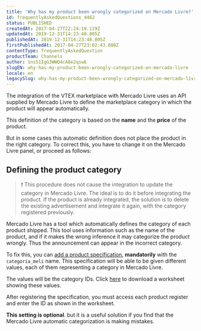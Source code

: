```yaml
---
title: 'Why has my product been wrongly categorized on Mercado Livre?'
id: frequentlyAskedQuestions_4462
status: PUBLISHED
createdAt: 2017-04-27T22:24:19.119Z
updatedAt: 2019-12-31T14:23:48.805Z
publishedAt: 2019-12-31T14:23:48.805Z
firstPublishedAt: 2017-04-27T23:02:43.888Z
contentType: frequentlyAskedQuestion
productTeam: Channels
author: 1nsS1IgG3WWQ4cA8e2qsw6
slugEN: why-has-my-product-been-wrongly-categorized-on-mercado-livre
locale: en
legacySlug: why-has-my-product-been-wrongly-categorized-on-mercado-livre
---
```


The integration of the VTEX marketplace with Mercado Livre uses an API supplied by Mercado Livre to define the marketplace category in which the product will appear automatically.

This definition of the category is based on the **name** and the **price** of the product.

But in some cases this automatic definition does not place the product in the right category. To correct this, you have to change it on the Mercado Livre panel, or proceed as follows:

## Defining the product category

> ❗ This procedure does not cause the integration to update the category in Mercado Livre. The ideal is to do it before integrating the product. If the product is already integrated, the solution is to delete the existing advertisement and integrate it again, with the category registered previously.

Mercado Livre has a tool which automatically defines the category of each product shipped. This tool uses information such as the name of the product, and if it makes the wrong inference it may categorize the product wrongly. Thus the announcement can appear in the incorrect category.

To fix this, you can [add a product specification](/en/tutorial/creating-a-product-field), **mandatorily** with the `categoria_meli` name. This specification will be able to be given different values, each of them representing a category in Mercado Livre.

The values will be the category IDs. Click [here](https://cdn.statically.io/gh/vtexdocs/help-center-content/files-migration-script/docs/en/faq/channels/MercadoLivre_CategoriasFixas.xlsx) to download a worksheet showing these values.

After registering the specification, you must access each product register and enter the ID as shown in the worksheet.

**This setting is optional**. but it is a useful solution if you find that the Mercado Livre automatic categorization is making mistakes.
